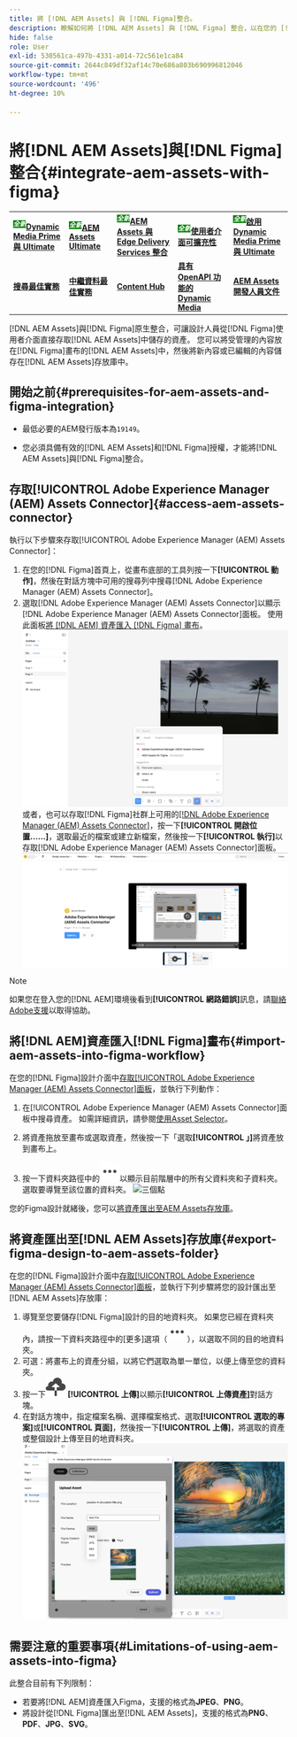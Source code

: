 ```yaml
---
title: 將 [!DNL AEM Assets] 與 [!DNL Figma]整合。
description: 瞭解如何將 [!DNL AEM Assets] 與 [!DNL Figma] 整合，以在您的 [!DNL Figma] 設計工作流程中存取和使用您組織的資產。
hide: false
role: User
exl-id: 530561ca-497b-4331-a014-72c561e1ca84
source-git-commit: 2644c849df32af14c70e686a803b690996812046
workflow-type: tm+mt
source-wordcount: '496'
ht-degree: 10%

---
```


# 將[!DNL AEM Assets]與[!DNL Figma]整合{#integrate-aem-assets-with-figma}

<table>
    <tr>
        <td>
            <sup style= "background-color:#008000; color:#FFFFFF; font-weight:bold"><i>全新</i></sup><a href="/help/assets/dynamic-media/dm-prime-ultimate.md"><b>Dynamic Media Prime 與 Ultimate</b></a>
        </td>
        <td>
            <sup style= "background-color:#008000; color:#FFFFFF; font-weight:bold"><i>全新</i></sup><a href="/help/assets/assets-ultimate-overview.md"><b>AEM Assets Ultimate</b></a>
        </td>
        <td>
            <sup style= "background-color:#008000; color:#FFFFFF; font-weight:bold"><i>全新</i></sup><a href="/help/assets/integrate-aem-assets-edge-delivery-services.md"><b>AEM Assets 與 Edge Delivery Services 整合</b></a>
        </td>
        <td>
            <sup style= "background-color:#008000; color:#FFFFFF; font-weight:bold"><i>全新</i></sup><a href="/help/assets/aem-assets-view-ui-extensibility.md"><b>使用者介面可擴充性</b></a>
        </td>
          <td>
            <sup style= "background-color:#008000; color:#FFFFFF; font-weight:bold"><i>全新</i></sup><a href="/help/assets/dynamic-media/enable-dynamic-media-prime-and-ultimate.md"><b>啟用 Dynamic Media Prime 與 Ultimate</b></a>
        </td>
    </tr>
    <tr>
        <td>
            <a href="/help/assets/search-best-practices.md"><b>搜尋最佳實務</b></a>
        </td>
        <td>
            <a href="/help/assets/metadata-best-practices.md"><b>中繼資料最佳實務</b></a>
        </td>
        <td>
            <a href="/help/assets/product-overview.md"><b>Content Hub</b></a>
        </td>
        <td>
            <a href="/help/assets/dynamic-media-open-apis-overview.md"><b>具有 OpenAPI 功能的 Dynamic Media</b></a>
        </td>
        <td>
            <a href="https://developer.adobe.com/experience-cloud/experience-manager-apis/"><b>AEM Assets 開發人員文件</b></a>
        </td>
    </tr>
</table>

[!DNL AEM Assets]與[!DNL Figma]原生整合，可讓設計人員從[!DNL Figma]使用者介面直接存取[!DNL AEM Assets]中儲存的資產。 您可以將受管理的內容放在[!DNL Figma]畫布的[!DNL AEM Assets]中，然後將新內容或已編輯的內容儲存在[!DNL AEM Assets]存放庫中。

## 開始之前{#prerequisites-for-aem-assets-and-figma-integration}

* 最低必要的AEM發行版本為`19149`。

* 您必須具備有效的[!DNL AEM Assets]和[!DNL Figma]授權，才能將[!DNL AEM Assets]與[!DNL Figma]整合。

## 存取[!UICONTROL Adobe Experience Manager (AEM) Assets Connector]{#access-aem-assets-connector}

執行以下步驟來存取[!UICONTROL Adobe Experience Manager (AEM) Assets Connector]：

1. 在您的[!DNL Figma]首頁上，從畫布底部的工具列按一下&#x200B;**[!UICONTROL 動作]**，然後在對話方塊中可用的搜尋列中搜尋[!DNL Adobe Experience Manager (AEM) Assets Connector]。
1. 選取[!DNL Adobe Experience Manager (AEM) Assets Connector]以顯示[!DNL Adobe Experience Manager (AEM) Assets Connector]面板。 使用此面板[將 [!DNL AEM] 資產匯入 [!DNL Figma] 畫布](#import-aem-assets-into-figma-workflow)。
   ![動作](/help/assets/assets/actions-on-figma.png)
或者，也可以存取[!DNL Figma]社群上可用的[[!DNL Adobe Experience Manager (AEM) Assets Connector]](https://www.figma.com/community/plugin/1512561378275712210/adobe-experience-manager-aem-assets-connector)，按一下&#x200B;**[!UICONTROL 開啟位置……]**，選取最近的檔案或建立新檔案，然後按一下&#x200B;**[!UICONTROL 執行]**&#x200B;以存取[!DNL Adobe Experience Manager (AEM) Assets Connector]面板。
   ![plugin-page-on-figma-community](/help/assets/assets/plugin-page-on-figma-community.png)

>[!NOTE]
>
> 如果您在登入您的[!DNL AEM]環境後看到&#x200B;**[!UICONTROL 網路錯誤]**&#x200B;訊息，請[聯絡Adobe支援](https://helpx.adobe.com/tw/contact.html)以取得協助。

## 將[!DNL AEM]資產匯入[!DNL Figma]畫布{#import-aem-assets-into-figma-workflow}

在您的[!DNL Figma]設計介面中[存取[!UICONTROL Adobe Experience Manager (AEM) Assets Connector]面板](#access-aem-assets-connector)，並執行下列動作：

1. 在[!UICONTROL Adobe Experience Manager (AEM) Assets Connector]面板中搜尋資產。 如需詳細資訊，請參閱[使用Asset Selector](https://experienceleague.adobe.com/zh-hant/docs/experience-manager-cloud-service/content/assets/manage/asset-selector/overview-asset-selector#using-asset-selector)。

1. 將資產拖放至畫布或選取資產，然後按一下「選取&#x200B;**[!UICONTROL 」]**&#x200B;將資產放到畫布上。

1. 按一下資料夾路徑中的![三個點](/help/assets/assets/three-dots.svg)以顯示目前階層中的所有父資料夾和子資料夾。 選取要導覽至該位置的資料夾。
   ![三個點](/help/assets/assets/assets-folder-structure.png)

您的Figma設計就緒後，您可以[將資產匯出至AEM Assets存放庫](#export-figma-design-to-aem-assets-folder)。

## 將資產匯出至[!DNL AEM Assets]存放庫{#export-figma-design-to-aem-assets-folder}

在您的[!DNL Figma]設計介面中[存取[!UICONTROL Adobe Experience Manager (AEM) Assets Connector]面板](#access-aem-assets-connector)，並執行下列步驟將您的設計匯出至[!DNL AEM Assets]存放庫：

1. 導覽至您要儲存[!DNL Figma]設計的目的地資料夾。 如果您已經在資料夾內，請按一下資料夾路徑中的[更多]選項（![三個點](/help/assets/assets/three-dots.svg)），以選取不同的目的地資料夾。
1. 可選：將畫布上的資產分組，以將它們選取為單一單位，以便上傳至您的資料夾。
1. 按一下![檔案上傳](/help/assets/assets/upload-icon.svg) **[!UICONTROL 上傳]**&#x200B;以顯示&#x200B;**[!UICONTROL 上傳資產]**&#x200B;對話方塊。
1. 在對話方塊中，指定檔案名稱、選擇檔案格式、選取&#x200B;**[!UICONTROL 選取的專案]**&#x200B;或&#x200B;**[!UICONTROL 頁面]**，然後按一下&#x200B;**[!UICONTROL 上傳]**，將選取的資產或整個設計上傳至目的地資料夾。
   ![上傳figma設計](/help/assets/assets/upload-figma-design.png)

## 需要注意的重要事項{#Limitations-of-using-aem-assets-into-figma}

此整合目前有下列限制：

* 若要將[!DNL AEM]資產匯入Figma，支援的格式為&#x200B;**JPEG**、**PNG**。
* 將設計從[!DNL Figma]匯出至[!DNL AEM Assets]，支援的格式為&#x200B;**PNG**、**PDF**、**JPG**、**SVG**。
